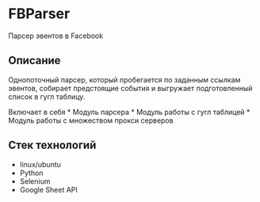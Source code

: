# FBParser

Парсер эвентов в Facebook

## Описание

Однопоточный парсер, который пробегается по заданным ссылкам эвентов, 
собирает предстоящие события и выгружает подготовленный список в гугл таблицу.

Включает в себя 
    * Модуль парсера
    * Модуль работы с гугл таблицей
    * Модуль работы с множеством прокси серверов

## Стек технологий

* linux/ubuntu
* Python
* Selenium
* Google Sheet API
